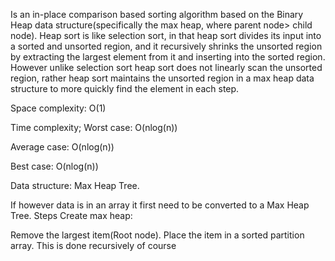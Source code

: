 Is an in-place comparison based sorting algorithm based on the Binary Heap data structure(specifically the max heap, where parent node> child node). Heap sort is like selection sort, in that heap sort divides its input into a sorted and unsorted region, and it recursively shrinks the unsorted region by extracting the largest element from it and inserting into the sorted region. However unlike selection sort heap sort does not linearly scan the unsorted region, rather heap sort maintains the unsorted region in a max heap data structure to more quickly find the element in each step.

Space complexity: O(1) 

Time complexity; Worst case: O(nlog(n)) 

Average case: O(nlog(n)) 

Best case: O(nlog(n))

Data structure: Max Heap Tree.

If however data is in an array it first need to be converted to a Max Heap Tree. Steps Create max heap:

Remove the largest item(Root node). Place the item in a sorted partition array. This is done recursively of course
